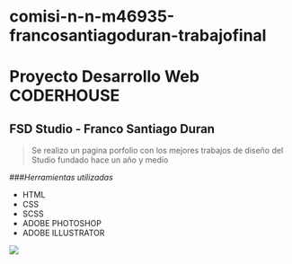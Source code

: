 # comisi-n-n-m46935-francosantiagoduran-trabajofinal
# Proyecto Desarrollo Web CODERHOUSE
## FSD Studio - Franco Santiago Duran
>Se realizo un pagina porfolio con los mejores trabajos de diseño del Studio fundado hace un año y medio

###*Herramientas utilizadas*
- HTML
- CSS
- SCSS
- ADOBE PHOTOSHOP
- ADOBE ILLUSTRATOR

[![](https://images.unsplash.com/photo-1525547719571-a2d4ac8945e2?w=500&auto=format&fit=crop&q=60&ixlib=rb-4.0.3&ixid=M3wxMjA3fDB8MHxzZWFyY2h8MjN8fGRpc2UlQzMlQjFvJTIwZ3JhZmljb3xlbnwwfHwwfHx8MA%3D%3D)](http://https://images.unsplash.com/photo-1525547719571-a2d4ac8945e2?w=500&auto=format&fit=crop&q=60&ixlib=rb-4.0.3&ixid=M3wxMjA3fDB8MHxzZWFyY2h8MjN8fGRpc2UlQzMlQjFvJTIwZ3JhZmljb3xlbnwwfHwwfHx8MA%3D%3D)
